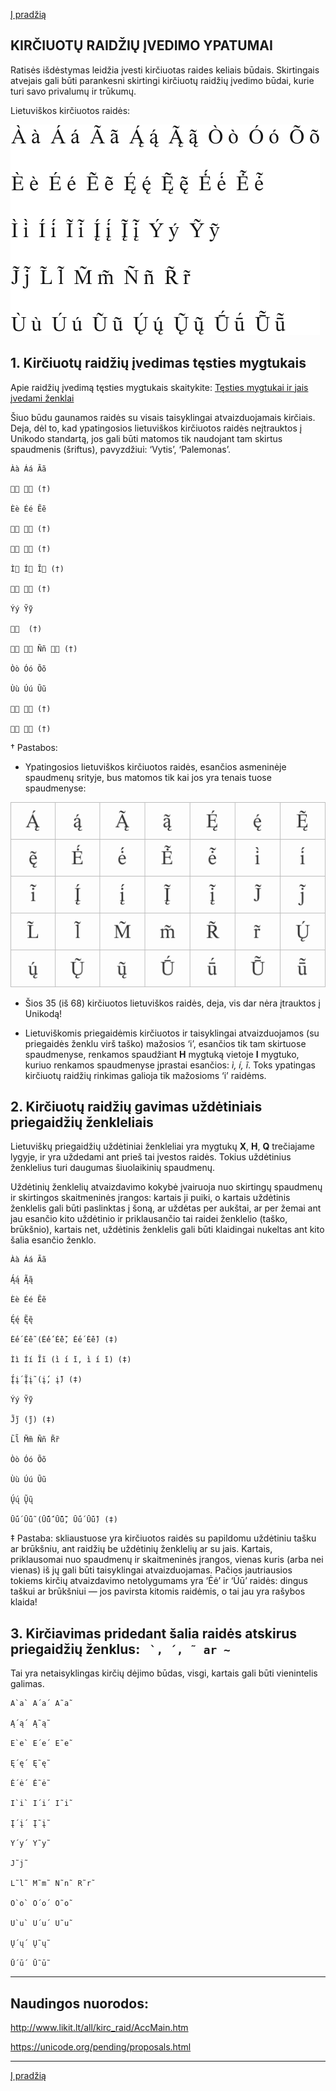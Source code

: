 [Į pradžią](../README.md)

KIRČIUOTŲ RAIDŽIŲ ĮVEDIMO YPATUMAI
----------------------------------

Ratisės išdėstymas leidžia įvesti kirčiuotas raides keliais būdais. Skirtingais atvejais gali būti parankesni skirtingi kirčiuotų raidžių įvedimo būdai, kurie turi savo privalumų ir trūkumų.

Lietuviškos kirčiuotos raidės:

![Lietuviškos kirčiuotos raidės](images/kirciuotos_lt_raides.png)

## 1. Kirčiuotų raidžių įvedimas tęsties mygtukais

Apie raidžių įvedimą tęsties mygtukais skaitykite: [Tęsties mygtukai ir jais įvedami ženklai](testies_mygtukai.md)

Šiuo būdu gaunamos raidės su visais taisyklingai atvaizduojamais kirčiais. Deja, dėl to, kad ypatingosios lietuviškos kirčiuotos raidės neįtrauktos į Unikodo standartą, jos gali būti matomos tik naudojant tam skirtus spaudmenis (šriftus), pavyzdžiui: ‘Vytis’, ‘Palemonas’.

```
Àà Áá Ãã

  (†)

Èè Éé Ẽẽ

  (†)

  (†)

Ì Í Ĩ (†)

  (†)

Ýý Ỹỹ

  (†)

  Ññ  (†)

Òò Óó Õõ

Ùù Úú Ũũ

  (†)

  (†)
```

† Pastabos:

- Ypatingosios lietuviškos kirčiuotos raidės, esančios asmeninėje spaudmenų srityje, bus matomos tik kai jos yra tenais tuose spaudmenyse:

![Neįtrauktos į Unikodą lietuviškos kirčiuotos raidės](images/ypatingos_lt_raides.png)

- Šios 35 (iš 68) kirčiuotos lietuviškos raidės, deja, vis dar nėra įtrauktos į Unikodą!

- Lietuviškomis priegaidėmis kirčiuotos ir taisyklingai atvaizduojamos (su priegaidės ženklu virš taško) mažosios ‘i’, esančios tik tam skirtuose spaudmenyse,  renkamos spaudžiant __H__ mygtuką vietoje __I__  mygtuko, kuriuo renkamos spaudmenyse įprastai esančios: _ì, í, ĩ_. Toks ypatingas kirčiuotų raidžių rinkimas galioja tik mažosioms ‘i’ raidėms.

## 2. Kirčiuotų raidžių gavimas uždėtiniais priegaidžių ženkleliais

Lietuviškų priegaidžių uždėtiniai ženkleliai yra mygtukų __X__, __H__, __Q__ trečiajame lygyje, ir yra uždedami ant prieš tai įvestos raidės. Tokius uždėtinius ženklelius turi daugumas šiuolaikinių spaudmenų.

Uždėtinių ženklelių atvaizdavimo kokybė įvairuoja nuo skirtingų spaudmenų ir skirtingos skaitmeninės įrangos: kartais ji puiki, o kartais uždėtinis ženklelis gali būti paslinktas į šoną, ar uždėtas per aukštai, ar per žemai ant jau esančio kito uždėtinio ir priklausančio tai raidei ženklelio (taško, brūkšnio), kartais net, uždėtinis ženklelis gali būti klaidingai nukeltas ant kito šalia esančio ženklo.

```
Àà Áá Ãã

Ą́ą́ Ą̃ą̃

Èè Éé Ẽẽ

Ę́ę́ Ę̃ę̃

Ė́ė́ Ė̃ė̃ (Ė̇́ė̇́ Ė̇̃ė̇̃, Ė́ė́ Ė̃ė̃) (‡)

Ìì Íí Ĩĩ (i̇̀ i̇́ i̇̃, ı̇̀ ı̇́ ı̇̃) (‡)

Į́į́ Į̃į̃ (į̇́, į̇̃) (‡)

Ýý Ỹỹ

J̃j̃ (j̇̃) (‡)

L̃l̃ M̃m̃ Ññ R̃r̃

Òò Óó Õõ

Ùù Úú Ũũ

Ų́ų́ Ų̃ų̃

Ū́ū́ Ū̃ū̃ (Ū̄́ū̄́ Ū̄̃ū̄̃, Ū́ū́ Ū̃ū̃) (‡)
```
‡ Pastaba: skliaustuose yra kirčiuotos raidės su papildomu uždėtiniu tašku ar brūkšniu, ant raidžių be uždėtinių ženklelių ar su jais. Kartais, priklausomai nuo spaudmenų ir skaitmeninės įrangos, vienas kuris (arba nei vienas) iš jų gali būti taisyklingai atvaizduojamas. Pačios jautriausios tokiems kirčių atvaizdavimo netolygumams yra ‘Ėė’ ir ‘Ūū’ raidės: dingus taškui ar brūkšniui — jos pavirsta kitomis raidėmis, o tai jau yra rašybos klaida!

## 3. Kirčiavimas pridedant šalia raidės atskirus priegaidžių ženklus: ``` `, ´, ˜ ar ~```

Tai yra netaisyklingas kirčių dėjimo būdas, visgi, kartais gali būti vienintelis galimas.

```
A`a` A´a´ A˜a˜

Ą´ą´ Ą˜ą˜

E`e` E´e´ E˜e˜

Ę´ę´ Ę˜ę˜

Ė´ė´ Ė˜ė˜

I`i` I´i´ I˜i˜

Į´į´ Į˜į˜

Y´y´ Y˜y˜

J˜j˜

L˜l˜ M˜m˜ N˜n˜ R˜r˜

O`o` O´o´ O˜o˜

U`u` U´u´ U˜u˜

Ų´ų´ Ų˜ų˜

Ū´ū´ Ū˜ū˜
```
---------------------------------------------------------------------------------------------------
## Naudingos nuorodos:

http://www.likit.lt/all/kirc_raid/AccMain.htm

https://unicode.org/pending/proposals.html

---------------------------------------------------------------------------------------------------

[Į pradžią](../README.md)
